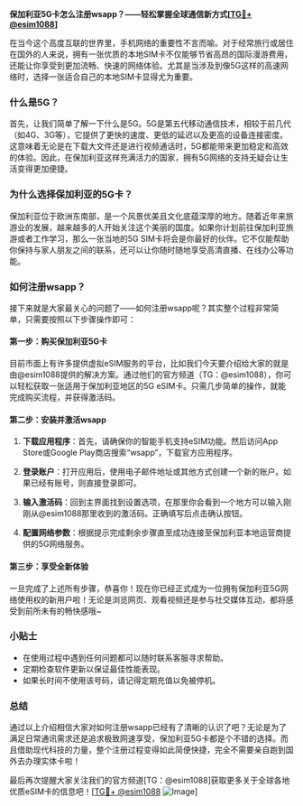 **保加利亚5G卡怎么注册wsapp？——轻松掌握全球通信新方式[[TG💪+ @esim1088](https://t.me/s/esim1088)]**

在当今这个高度互联的世界里，手机网络的重要性不言而喻。对于经常旅行或居住在国外的人来说，拥有一张优质的本地SIM卡不仅能够节省高昂的国际漫游费用，还能让你享受到更加流畅、快速的网络体验。尤其是当涉及到像5G这样的高速网络时，选择一张适合自己的本地SIM卡显得尤为重要。

### 什么是5G？

首先，让我们简单了解一下什么是5G。5G是第五代移动通信技术，相较于前几代（如4G、3G等），它提供了更快的速度、更低的延迟以及更高的设备连接密度。这意味着无论是在下载大文件还是进行视频通话时，5G都能带来更加稳定和高效的体验。因此，在保加利亚这样充满活力的国家，拥有5G网络的支持无疑会让生活变得更加便捷。

### 为什么选择保加利亚的5G卡？

保加利亚位于欧洲东南部，是一个风景优美且文化底蕴深厚的地方。随着近年来旅游业的发展，越来越多的人开始关注这个美丽的国度。如果你计划前往保加利亚旅游或者工作学习，那么一张当地的5G SIM卡将会是你最好的伙伴。它不仅能帮助你保持与家人朋友之间的联系，还可以让你随时随地享受高清直播、在线办公等功能。

### 如何注册wsapp？

接下来就是大家最关心的问题了——如何注册wsapp呢？其实整个过程非常简单，只需要按照以下步骤操作即可：

#### 第一步：购买保加利亚5G卡

目前市面上有许多提供虚拟eSIM服务的平台，比如我们今天要介绍给大家的就是由@esim1088提供的解决方案。通过他们的官方频道（TG：@esim1088），你可以轻松获取一张适用于保加利亚地区的5G eSIM卡。只需几步简单的操作，就能完成购买流程，并获得激活码。

#### 第二步：安装并激活wsapp

1. **下载应用程序**：首先，请确保你的智能手机支持eSIM功能。然后访问App Store或Google Play商店搜索“wsapp”，下载官方应用程序。
   
2. **登录账户**：打开应用后，使用电子邮件地址或其他方式创建一个新的账户。如果已经有账号，则直接登录即可。

3. **输入激活码**：回到主界面找到设置选项，在那里你会看到一个地方可以输入刚刚从@esim1088那里收到的激活码。正确填写后点击确认按钮。

4. **配置网络参数**：根据提示完成剩余步骤直至成功连接至保加利亚本地运营商提供的5G网络服务。

#### 第三步：享受全新体验

一旦完成了上述所有步骤，恭喜你！现在你已经正式成为一位拥有保加利亚5G网络使用权的新用户啦！无论是浏览网页、观看视频还是参与社交媒体互动，都将感受到前所未有的畅快感哦~

### 小贴士

- 在使用过程中遇到任何问题都可以随时联系客服寻求帮助。
- 定期检查软件更新以保证最佳性能表现。
- 如果长时间不使用该号码，请记得定期充值以免被停机。

### 总结

通过以上介绍相信大家对如何注册wsapp已经有了清晰的认识了吧？无论是为了满足日常通讯需求还是追求极致网速享受，保加利亚5G卡都是个不错的选择。而且借助现代科技的力量，整个注册过程变得如此简便快捷，完全不需要亲自跑到国外去办理实体卡啦！

最后再次提醒大家关注我们的官方频道[TG：@esim1088]获取更多关于全球各地优质eSIM卡的信息吧！[[TG💪+ @esim1088](https://t.me/s/esim1088) ![Image](https://i.postimg.cc/4NQfJmqS/Snipaste-2025-05-13-00-14-12.png)]